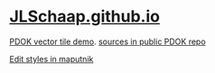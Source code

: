 # [JLSchaap.github.io](https://jlschaap.github.io/)
 [PDOK vector tile demo](https://pdok.github.io/vectortile-demo-viewer). 
 [sources in public PDOK repo](https://github.com/PDOK/vectortile-demo-viewer)

 [Edit styles in maputnik](https://jlschaap.github.io/maputnik/?layer=298854420%7E0#14.05/52.15531/5.39044)
 
 
 

 
 
 
